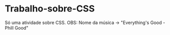 # Trabalho-sobre-CSS
Só uma atividade sobre CSS.  OBS: Nome da música -> "Everything's Good - Phill Good"
